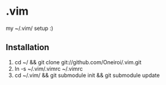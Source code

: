 .vim
====

my ~/.vim/ setup :)

Installation
------------

1. cd ~/ && git clone git://github.com/Oneiroi/.vim.git
2. ln -s ~/.vim/.vimrc ~/.vimrc
3. cd ~/.vim/ && git submodule init && git submodule update
